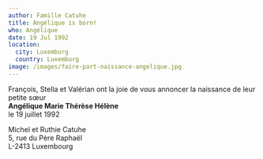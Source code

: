 ```yaml
---
author: Famille Catuhe
title: Angélique is born!
who: Angélique
date: 19 Jul 1992
location:
  city: Luxemburg
  country: Luxemburg
image: /images/faire-part-naissance-angelique.jpg
---
```

François, Stella et Valérian ont la joie de vous annoncer la naissance de leur petite sœur\
**Angélique Marie Thérèse Hélène**\
le 19 juillet 1992

Michel et Ruthie Catuhe\
5, rue du Père Raphaël\
L-2413 Luxembourg
